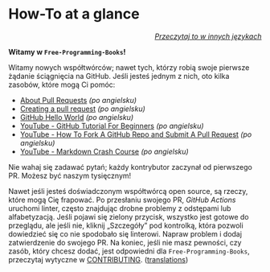# How-To at a glance

<div align="right" markdown="1">

*[Przeczytaj to w innych językach](../README.md#translations)*

</div>

**Witamy w `Free-Programming-Books`!**

Witamy nowych współtwórców; nawet tych, którzy robią swoje pierwsze żądanie ściągnięcia na GitHub. Jeśli jesteś jednym z nich, oto kilka zasobów, które mogą Ci pomóc:

* [About Pull Requests](https://docs.github.com/en/pull-requests/collaborating-with-pull-requests/proposing-changes-to-your-work-with-pull-requests/about-pull-requests) *(po angielsku)*
* [Creating a pull request](https://docs.github.com/en/pull-requests/collaborating-with-pull-requests/proposing-changes-to-your-work-with-pull-requests/creating-a-pull-request) *(po angielsku)*
* [GitHub Hello World](https://docs.github.com/en/get-started/quickstart/hello-world) *(po angielsku)*
* [YouTube - GitHub Tutorial For Beginners](https://www.youtube.com/watch?v=0fKg7e37bQE) *(po angielsku)*
* [YouTube - How To Fork A GitHub Repo and Submit A Pull Request](https://www.youtube.com/watch?v=G1I3HF4YWEw) *(po angielsku)*
* [YouTube - Markdown Crash Course](https://www.youtube.com/watch?v=HUBNt18RFbo) *(po angielsku)*


Nie wahaj się zadawać pytań; każdy kontrybutor zaczynał od pierwszego PR. Możesz być naszym tysięcznym!

Nawet jeśli jesteś doświadczonym współtwórcą open source, są rzeczy, które mogą Cię frapować. Po przesłaniu swojego PR, *GitHub Actions* uruchomi linter, często znajdując drobne problemy z odstępami lub alfabetyzacją. Jeśli pojawi się zielony przycisk, wszystko jest gotowe do przeglądu, ale jeśli nie, kliknij „Szczegóły” pod kontrolką, która pozwoli dowiedzieć się co nie spodobało się linterowi. Napraw problem i dodaj zatwierdzenie do swojego PR.
Na koniec, jeśli nie masz pewności, czy zasób, który chcesz dodać, jest odpowiedni dla `Free-Programming-Books`, przeczytaj wytyczne w [CONTRIBUTING](CONTRIBUTING-pl.md). ([translations](../README.md#translations))
